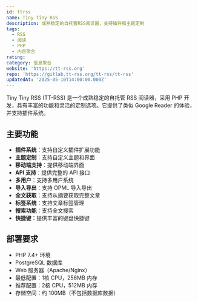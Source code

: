 ```yaml
---
id: ttrss
name: Tiny Tiny RSS
description: 成熟稳定的自托管RSS阅读器，支持插件和主题定制
tags:
  - RSS
  - 阅读
  - PHP
  - 内容聚合
rating: 
category: 信息聚合
website: 'https://tt-rss.org'
repo: 'https://gitlab.tt-rss.org/tt-rss/tt-rss'
updatedAt: '2025-05-10T14:00:00.000Z'
---
```


Tiny Tiny RSS (TT-RSS) 是一个成熟稳定的自托管 RSS 阅读器，采用 PHP 开发，具有丰富的功能和灵活的定制选项。它提供了类似 Google Reader 的体验，并支持插件系统。

## 主要功能

- **插件系统**：支持自定义插件扩展功能
- **主题定制**：支持自定义主题和界面
- **移动端支持**：提供移动端界面
- **API 支持**：提供完整的 API 接口
- **多用户**：支持多用户系统
- **导入导出**：支持 OPML 导入导出
- **全文获取**：支持从摘要获取完整文章
- **标签系统**：支持文章标签管理
- **搜索功能**：支持全文搜索
- **快捷键**：提供丰富的键盘快捷键

## 部署要求

- PHP 7.4+ 环境
- PostgreSQL 数据库
- Web 服务器（Apache/Nginx）
- 最低配置：1核 CPU，256MB 内存
- 推荐配置：2核 CPU，512MB 内存
- 存储空间：约 100MB（不包括数据库数据） 